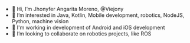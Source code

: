 - 👋 Hi, I’m Jhonyfer Angarita Moreno, @Viejony
- 👀 I’m interested in Java, Kotlin, Mobile development, robotics, NodeJS, Python, machine vision
- 💼 I'm working in development of Android and iOS development
- 💞️ I’m looking to collaborate on robotics projects, like ROS

<!---
Viejony/Viejony is a ✨ special ✨ repository because its `README.md` (this file) appears on your GitHub profile.
You can click the Preview link to take a look at your changes.
--->
